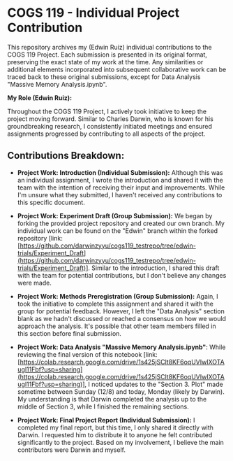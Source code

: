 # COGS 119 - Individual Project Contribution
This repository archives my (Edwin Ruiz) individual contributions to the COGS 119 Project. Each submission is presented in its original format, preserving the exact state of my work at the time. Any similarities or additional elements incorporated into subsequent collaborative work can be traced back to these original submissions, except for Data Analysis "Massive Memory Analysis.ipynb".


**My Role (Edwin Ruiz):**

Throughout the COGS 119 Project, I actively took initiative to keep the project moving forward. Similar to Charles Darwin, who is known for his groundbreaking research, I consistently initiated meetings and ensured assignments progressed by contributing to all aspects of the project. 

## Contributions Breakdown:

* **Project Work: Introduction (Individual Submission):** Although this was an individual assignment, I wrote the introduction and shared it with the team with the intention of receiving their input and improvements. While I'm unsure what they submitted, I haven't received any contributions to this specific document.

* **Project Work: Experiment Draft (Group Submission):** We began by forking the provided project repository and created our own branch. My individual work can be found on the "Edwin" branch within the forked repository [link: [https://github.com/darwinzyyu/cogs119_testrepo/tree/edwin-trials/Experiment_Draft](https://github.com/darwinzyyu/cogs119_testrepo/tree/edwin-trials/Experiment_Draft)]. Similar to the introduction, I shared this draft with the team for potential contributions, but I don't believe any changes were made.
  
* **Project Work: Methods Preregistration (Group Submission):** Again, I took the initiative to complete this assignment and shared it with the group for potential feedback. However, I left the "Data Analysis" section blank as we hadn't discussed or reached a consensus on how we would approach the analysis. It's possible that other team members filled in this section before final submission.
  
* **Project Work: Data Analysis "Massive Memory Analysis.ipynb"**:  While reviewing the final version of this notebook [link: [https://colab.research.google.com/drive/1s425jSClt8KF6oqUVIwIXOTAugl11Fbf?usp=sharing](https://colab.research.google.com/drive/1s425jSClt8KF6oqUVIwIXOTAugl11Fbf?usp=sharing)], I noticed updates to the "Section 3. Plot" made sometime between Sunday (12/8) and today, Monday (likely by Darwin). My understanding is that Darwin completed the analysis up to the middle of Section 3, while I finished the remaining sections.
* **Project Work: Final Project Report (Individual Submission):** I completed my final report, but this time, I only shared it directly with Darwin. I requested him to distribute it to anyone he felt contributed significantly to the project. Based on my involvement, I believe the main contributors were Darwin and myself.

